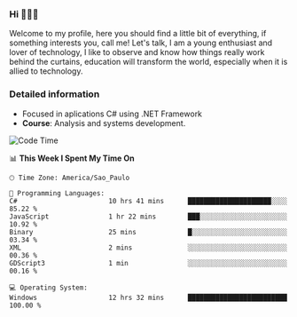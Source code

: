 


### Hi 🙋🏽‍♂️

Welcome to my profile, here you should find a little bit of everything, if something interests you, call me! Let's talk,
I am a young enthusiast and lover of technology, I like to observe and know how things really work behind the curtains, 
education will transform the world, especially when it is allied to technology.

### Detailed information
* Focused in aplications C# using .NET Framework
* **Course**: Analysis and systems development.

<!--START_SECTION:waka-->
![Code Time](http://img.shields.io/badge/Code%20Time-386%20hrs%206%20mins-blue)

📊 **This Week I Spent My Time On** 

```text
🕑︎ Time Zone: America/Sao_Paulo

💬 Programming Languages: 
C#                       10 hrs 41 mins      █████████████████████░░░░   85.22 % 
JavaScript               1 hr 22 mins        ███░░░░░░░░░░░░░░░░░░░░░░   10.92 % 
Binary                   25 mins             █░░░░░░░░░░░░░░░░░░░░░░░░   03.34 % 
XML                      2 mins              ░░░░░░░░░░░░░░░░░░░░░░░░░   00.36 % 
GDScript3                1 min               ░░░░░░░░░░░░░░░░░░░░░░░░░   00.16 % 

💻 Operating System: 
Windows                  12 hrs 32 mins      █████████████████████████   100.00 % 
```


<!--END_SECTION:waka-->


